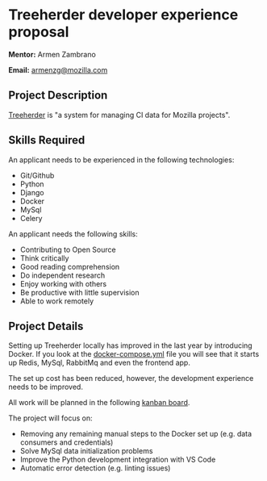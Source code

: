 # Treeherder developer experience proposal

**Mentor:** Armen Zambrano

**Email:** armenzg@mozilla.com

## Project Description

[Treeherder](https://github.com/mozilla/treeherder) is "a system for managing CI data for Mozilla projects".

## Skills Required

An applicant needs to be experienced in the following technologies:

* Git/Github
* Python
* Django
* Docker
* MySql
* Celery

An applicant needs the following skills:

* Contributing to Open Source
* Think critically
* Good reading comprehension
* Do independent research
* Enjoy working with others
* Be productive with little supervision
* Able to work remotely

## Project Details

Setting up Treeherder locally has improved in the last year by introducing Docker. If you look at the
[docker-compose.yml](https://github.com/mozilla/treeherder/blob/master/docker-compose.yml)
file you will see that it starts up Redis, MySql, RabbitMq and even the frontend app.

The set up cost has been reduced, however, the development experience needs to be improved.

All work will be planned in the following [kanban board](https://github.com/mozilla/treeherder/projects/3).

The project will focus on:

* Removing any remaining manual steps to the Docker set up (e.g. data consumers and credentials)
* Solve MySql data initialization problems
* Improve the Python development integration with VS Code
* Automatic error detection (e.g. linting issues)
